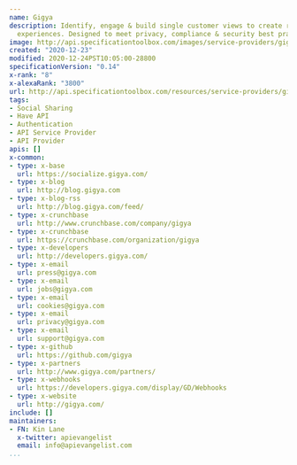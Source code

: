 ```yaml
---
name: Gigya
description: Identify, engage & build single customer views to create relevant, personalized
  experiences. Designed to meet privacy, compliance & security best practices.
image: http://api.specificationtoolbox.com/images/service-providers/gigya.jpg
created: "2020-12-23"
modified: 2020-12-24PST10:05:00-28800
specificationVersion: "0.14"
x-rank: "8"
x-alexaRank: "3800"
url: http://api.specificationtoolbox.com/resources/service-providers/gigya/
tags:
- Social Sharing
- Have API
- Authentication
- API Service Provider
- API Provider
apis: []
x-common:
- type: x-base
  url: https://socialize.gigya.com/
- type: x-blog
  url: http://blog.gigya.com
- type: x-blog-rss
  url: http://blog.gigya.com/feed/
- type: x-crunchbase
  url: http://www.crunchbase.com/company/gigya
- type: x-crunchbase
  url: https://crunchbase.com/organization/gigya
- type: x-developers
  url: http://developers.gigya.com/
- type: x-email
  url: press@gigya.com
- type: x-email
  url: jobs@gigya.com
- type: x-email
  url: cookies@gigya.com
- type: x-email
  url: privacy@gigya.com
- type: x-email
  url: support@gigya.com
- type: x-github
  url: https://github.com/gigya
- type: x-partners
  url: http://www.gigya.com/partners/
- type: x-webhooks
  url: https://developers.gigya.com/display/GD/Webhooks
- type: x-website
  url: http://gigya.com/
include: []
maintainers:
- FN: Kin Lane
  x-twitter: apievangelist
  email: info@apievangelist.com
...
```

